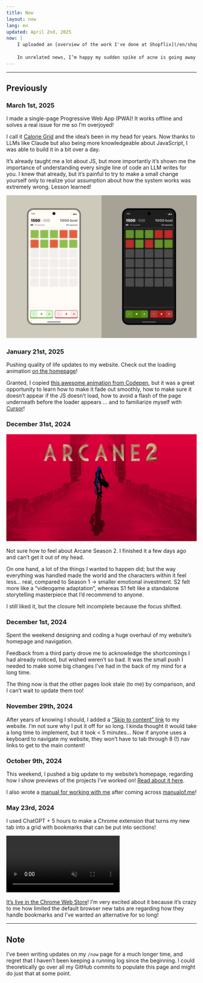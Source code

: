 ```yaml
---
title: Now
layout: now
lang: en
updated: April 2nd, 2025
now: |
    I uploaded an [overview of the work I've done at Shopflix](/en/shopflix) for the past couple of years. I've been meaning to do that for over a year and finally carved out the time to. It's hard to distill years of work into a concise overview (I might trim it further) and it's even harder when you're under an NDA (I was very inspired by [this designer’s solution](https://yg.is/airtable/)).

    In unrelated news, I’m happy my sudden spike of acne is going away after applying an Azelaic acid cream for over a week.
---
```



---


## Previously

### March 1st, 2025

I made a single-page Progressive Web App (PWA)! It works offline and solves a real issue for me so I’m overjoyed! 
    
I call it [Calorie Grid](https://calorie-grid.netlify.app/) and the idea’s been in my head for years. Now thanks to LLMs like Claude but also being more knowledgeable about JavaScript, I was able to build it in a bit over a day. 

It’s already taught me a lot about JS, but more importantly it’s shown me the importance of understanding every single line of code an LLM writes for you. I knew that already, but it’s painful to try to make a small change yourself only to realize your assumption about how the system works was extremely wrong. Lesson learned!

![Calorie Grid App Design by Anna Filou](/assets/calorie-grid-dribbble.webp)

### January 21st, 2025

Pushing quality of life updates to my website. Check out the loading animation [on the homepage](/)! 
    
Granted, I copied [this awesome animation from Codepen](https://codepen.io/jackrugile/pen/GROaam), but it was a great opportunity to learn how to make it fade out smoothly, how to make sure it doesn’t appear if the JS doesn’t load, how to avoid a flash of the page underneath before the loader appears … and to familiarize myself with [Cursor](https://www.cursor.com/)!

### December 31st, 2024
![](/assets/arcane-2.webp)

Not sure how to feel about Arcane Season 2. I finished it a few days ago and can’t get it out of my head.

On one hand, a lot of the things I wanted to happen did; but the way everything was handled made the world and the characters within it feel less… real, compared to Season 1 → smaller emotional investment. S2 felt more like a “videogame adaptation”, whereas S1 felt like a standalone storytelling masterpiece that I’d recommend to anyone.

I still liked it, but the closure felt incomplete because the focus shifted.

### December 1st, 2024

Spent the weekend designing and coding a huge overhaul of my website’s homepage and navigation. 

Feedback from a third party drove me to acknowledge the shortcomings I had already noticed, but wished weren’t so bad. It was the small push I needed to make some big changes I’ve had in the back of my mind for a long&nbsp;time.

The thing now is that the other pages look stale (to me) by comparison, and I can’t wait to update them too!

### November 29th, 2024

After years of knowing I should, I added a [“Skip to content” link](https://css-tricks.com/how-to-create-a-skip-to-content-link/) to my website. I’m not sure why I put it off for so long. I kinda thought it would take a long time to implement, but it took < 5 minutes… Now if anyone uses a keyboard to navigate my website, they won’t have to tab through 8 (!) nav links to get to the main content!

### October 9th, 2024

This weekend, I pushed a big update to my website’s homepage, regarding how I show previews of the projects I’ve worked on! [Read about it here](/en/portfolio-project-showcase).

I also wrote a [manual for working with me](/{{page.lang}}/manual) after coming across [manualof.me](https://www.manualof.me/about)!


### May 23rd, 2024

I used ChatGPT + 5 hours to make a Chrome extension that turns my new tab into a grid with bookmarks that can be put into sections! 

<video autoplay loop muted src="/uploads/bookmarks-2024-05-15.mp4" class="w-100 br3"></video>

[It’s live in the Chrome Web Store](https://chromewebstore.google.com/detail/bookmarks-tab/ofijmedbafaffedkkhpgandnchdnbgoo)! I’m very excited about it because it’s crazy to me how limited the default browser new tabs are regarding how they handle bookmarks and I’ve wanted an alternative for so long!

--- 

## Note

I’ve been writing updates on my `/now` page for a much longer time, and regret that I haven’t been keeping a running log since the beginning. I could theoretically go over all my GitHub commits to populate this page and might do just that at some point.